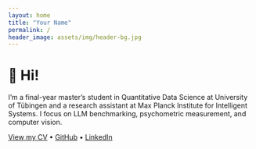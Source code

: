 ```yaml
---
layout: home
title: "Your Name"
permalink: /
header_image: assets/img/header-bg.jpg
---
```


# 👋 Hi!

I’m a final-year master’s student in Quantitative Data Science at University of Tübingen and a research assistant at Max Planck Institute for Intelligent Systems. I focus on LLM benchmarking, psychometric measurement, and computer vision.

[View my CV](CV.pdf) • [GitHub](https://github.com/la2pixel) • [LinkedIn](https://www.linkedin.com/in/lalitha-sivakumar/)
